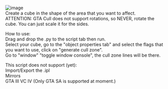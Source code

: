 ![image](https://github.com/jessicanataliagta/GTA-CULL-Blender-Script/assets/114711189/60e7486e-d511-4856-9bae-a61038528698)  
Create a cube in the shape of the area that you want to affect.  
ATTENTION: GTA Cull does not support rotations, so NEVER, rotate the cube. You can just scale it for the sides.  

How to use:  
Drag and drop the .py to the script tab then run.  
Select your cube, go to the "object properties tab" and select the flags that you want to use, click on "generate cull zone".  
Go to "window" "toggle window console", the cull zone lines will be there.  

This script does not support (yet):  
Import/Export the .ipl  
Mirrors  
GTA III VC IV (Only GTA SA is supported at moment.)  
